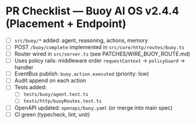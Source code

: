 # PR Checklist — Buoy AI OS v2.4.4 (Placement + Endpoint)

- [ ] `src/buoy/*` added: agent, reasoning, actions, memory
- [ ] POST `/buoy/complete` implemented in `src/core/http/routes/buoy.ts`
- [ ] Router wired in `src/server.ts` (see PATCHES/WIRE_BUOY_ROUTE.md)
- [ ] Uses policy rails: middleware order `requestContext` → `policyGuard` → handler
- [ ] EventBus publish: `buoy.action.executed` (priority: low)
- [ ] Audit append on each action
- [ ] Tests added:
  - [ ] `tests/buoy/agent.test.ts`
  - [ ] `tests/http/buoyRoutes.test.ts`
- [ ] OpenAPI updated: `openapi/buoy.yaml` (or merge into main spec)
- [ ] CI green (typecheck, lint, unit)
